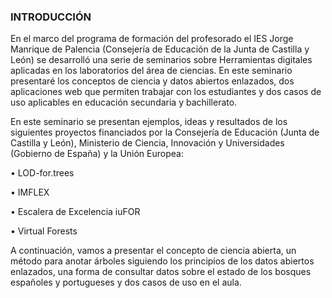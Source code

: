 ### INTRODUCCIÓN


En el marco del programa de formación del profesorado el IES Jorge Manrique de Palencia (Consejería de Educación de la Junta de Castilla y León) se desarrolló una serie de seminarios sobre Herramientas digitales aplicadas en los laboratorios del área de ciencias. En este seminario presentaré los conceptos de ciencia y datos abiertos enlazados, dos aplicaciones web que permiten trabajar con los estudiantes y dos casos de uso aplicables en educación secundaria y bachillerato. 

En este seminario se presentan ejemplos, ideas y resultados de los siguientes proyectos financiados por la Consejería de Educación (Junta de Castilla y León), Ministerio de Ciencia, Innovación y Universidades (Gobierno de España) y la Unión Europea:

•	LOD-for.trees

•	IMFLEX

•	Escalera de Excelencia iuFOR

•	Virtual Forests

A continuación, vamos a presentar el concepto de ciencia abierta, un método para anotar árboles siguiendo los principios de los datos abiertos enlazados, una forma de consultar datos sobre el estado de los bosques españoles y portugueses y dos casos de uso en el aula.

